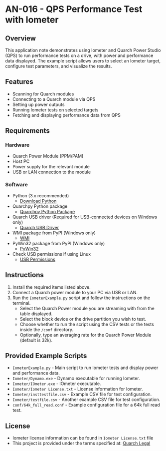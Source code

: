# AN-016 - QPS Performance Test with Iometer

## Overview
This application note demonstrates using Iometer and Quarch Power Studio (QPS) to run performance tests on a drive, with power and performance data displayed. The example script allows users to select an Iometer target, configure test parameters, and visualize the results.

## Features
- Scanning for Quarch modules
- Connecting to a Quarch module via QPS
- Setting up power outputs
- Running Iometer tests on selected targets
- Fetching and displaying performance data from QPS

## Requirements

### Hardware
- Quarch Power Module (PPM/PAM)
- Host PC
- Power supply for the relevant module
- USB or LAN connection to the module

### Software
- Python (3.x recommended)
  - [Download Python](https://www.python.org/downloads/)
- Quarchpy Python package
  - [Quarchpy Python Package](https://quarch.com/products/quarchpy-python-package/)
- Quarch USB driver (Required for USB-connected devices on Windows only)
  - [Quarch USB Driver](https://quarch.com/downloads/drivers/)
- WMI package from PyPI (Windows only)
  - [WMI](https://pypi.org/project/WMI/)
- PyWin32 package from PyPI (Windows only)
  - [PyWin32](https://pypi.org/project/pywin32/)
- Check USB permissions if using Linux
  - [USB Permissions](https://quarch.com/support/faqs/usb/)

## Instructions

1. Install the required items listed above.
2. Connect a Quarch power module to your PC via USB or LAN.
3. Run the `IometerExample.py` script and follow the instructions on the terminal.
   - Select the Quarch Power module you are streaming with from the table displayed.
   - Select the block device or the drive partition you wish to test.
   - Choose whether to run the script using the CSV tests or the tests inside the `/conf` directory.
   - Optionally, type an averaging rate for the Quarch Power Module (default is 32k).

## Provided Example Scripts

- `IometerExample.py` - Main script to run Iometer tests and display power and performance data.
- `Iometer/Dynamo.exe` - Dynamo executable for running Iometer.
- `Iometer/IOmeter.exe` - IOmeter executable.
- `Iometer/Iometer License.txt` - License information for Iometer.
- `Iometer/insttestfile.csv` - Example CSV file for test configuration.
- `Iometer/testfile.csv` - Another example CSV file for test configuration.
- `conf/64k_full_read.conf` - Example configuration file for a 64k full read test.

## License
- Iometer license information can be found in `Iometer License.txt` file
- This project is provided under the terms specified at:
[Quarch Legal](https://quarch.com/legal/)